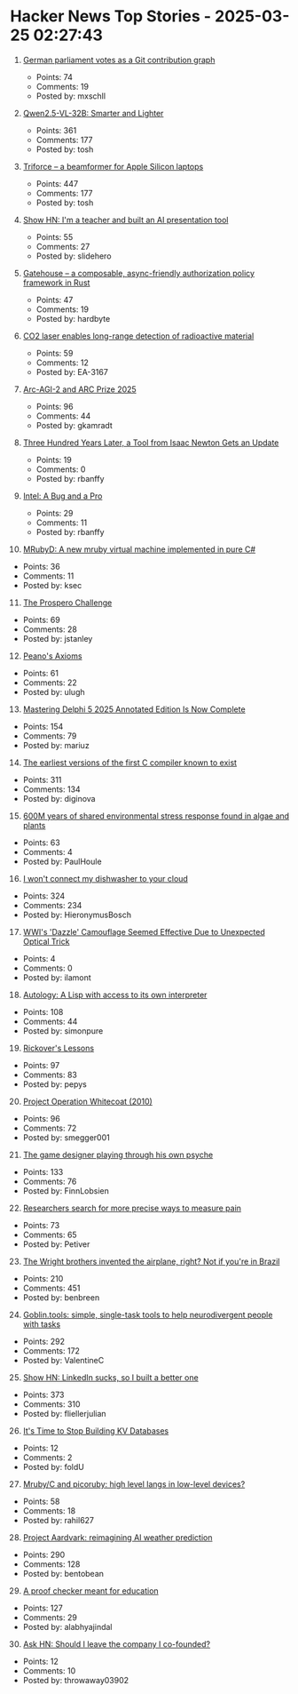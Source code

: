 # Hacker News Top Stories - 2025-03-25 02:27:43

1. [German parliament votes as a Git contribution graph](https://abstimmung.eu/git/2024)
   - Points: 74
   - Comments: 19
   - Posted by: mxschll

2. [Qwen2.5-VL-32B: Smarter and Lighter](https://qwenlm.github.io/blog/qwen2.5-vl-32b/)
   - Points: 361
   - Comments: 177
   - Posted by: tosh

3. [Triforce – a beamformer for Apple Silicon laptops](https://crates.io/crates/triforce-lv2)
   - Points: 447
   - Comments: 177
   - Posted by: tosh

4. [Show HN: I'm a teacher and built an AI presentation tool](undefined)
   - Points: 55
   - Comments: 27
   - Posted by: slidehero

5. [Gatehouse – a composable, async-friendly authorization policy framework in Rust](https://github.com/thepartly/gatehouse)
   - Points: 47
   - Comments: 19
   - Posted by: hardbyte

6. [CO2 laser enables long-range detection of radioactive material](https://physicsworld.com/a/co2-laser-enables-long-range-detection-of-radioactive-material/)
   - Points: 59
   - Comments: 12
   - Posted by: EA-3167

7. [Arc-AGI-2 and ARC Prize 2025](https://arcprize.org/blog/announcing-arc-agi-2-and-arc-prize-2025)
   - Points: 96
   - Comments: 44
   - Posted by: gkamradt

8. [Three Hundred Years Later, a Tool from Isaac Newton Gets an Update](https://www.quantamagazine.org/three-hundred-years-later-a-tool-from-isaac-newton-gets-an-update-20250324/)
   - Points: 19
   - Comments: 0
   - Posted by: rbanffy

9. [Intel: A Bug and a Pro](https://www.abortretry.fail/p/intel-a-bug-and-a-pro)
   - Points: 29
   - Comments: 11
   - Posted by: rbanffy

10. [MRubyD: A new mruby virtual machine implemented in pure C#](https://github.com/hadashiA/MRubyD)
   - Points: 36
   - Comments: 11
   - Posted by: ksec

11. [The Prospero Challenge](https://www.mattkeeter.com/projects/prospero/)
   - Points: 69
   - Comments: 28
   - Posted by: jstanley

12. [Peano's Axioms](https://principlesofcryptography.com/number-theory-primer-an-axiomatic-study-of-natural-numbers-peano-axioms/)
   - Points: 61
   - Comments: 22
   - Posted by: ulugh

13. [Mastering Delphi 5 2025 Annotated Edition Is Now Complete](https://blog.marcocantu.com/blog/2025-march-mastering-delphi5-annotated-complete.html)
   - Points: 154
   - Comments: 79
   - Posted by: mariuz

14. [The earliest versions of the first C compiler known to exist](https://github.com/mortdeus/legacy-cc)
   - Points: 311
   - Comments: 134
   - Posted by: diginova

15. [600M years of shared environmental stress response found in algae and plants](https://phys.org/news/2025-03-million-years-environmental-stress-response.html)
   - Points: 63
   - Comments: 4
   - Posted by: PaulHoule

16. [I won't connect my dishwasher to your cloud](https://www.jeffgeerling.com/blog/2025/i-wont-connect-my-dishwasher-your-stupid-cloud)
   - Points: 324
   - Comments: 234
   - Posted by: HieronymusBosch

17. [WWI's 'Dazzle' Camouflage Seemed Effective Due to Unexpected Optical Trick](https://gizmodo.com/wwis-famous-dazzle-camouflage-seemed-effective-due-to-unexpected-optical-trick-study-finds-2000577568)
   - Points: 4
   - Comments: 0
   - Posted by: ilamont

18. [Autology: A Lisp with access to its own interpreter](https://github.com/Kimbsy/autology)
   - Points: 108
   - Comments: 44
   - Posted by: simonpure

19. [Rickover's Lessons](https://www.chinatalk.media/p/rickovers-lessons-how-to-build-a)
   - Points: 97
   - Comments: 83
   - Posted by: pepys

20. [Project Operation Whitecoat (2010)](https://scholarworks.lib.csusb.edu/cgi/viewcontent.cgi?article=1201&context=history-in-the-making)
   - Points: 96
   - Comments: 72
   - Posted by: smegger001

21. [The game designer playing through his own psyche](https://www.newyorker.com/culture/persons-of-interest/the-game-designer-playing-through-his-own-psyche)
   - Points: 133
   - Comments: 76
   - Posted by: FinnLobsien

22. [Researchers search for more precise ways to measure pain](https://www.washingtonpost.com/science/2025/03/23/pain-measure-precision-research/)
   - Points: 73
   - Comments: 65
   - Posted by: Petiver

23. [The Wright brothers invented the airplane, right? Not if you're in Brazil](https://www.washingtonpost.com/world/2025/03/21/brazil-airplane-wright-brothers-santos-dumont/)
   - Points: 210
   - Comments: 451
   - Posted by: benbreen

24. [Goblin.tools: simple, single-task tools to help neurodivergent people with tasks](https://goblin.tools/)
   - Points: 292
   - Comments: 172
   - Posted by: ValentineC

25. [Show HN: LinkedIn sucks, so I built a better one](https://heyopenspot.com/)
   - Points: 373
   - Comments: 310
   - Posted by: fliellerjulian

26. [It's Time to Stop Building KV Databases](https://buttondown.com/jaffray/archive/its-time-to-stop-building-kv-databases/)
   - Points: 12
   - Comments: 2
   - Posted by: foldU

27. [Mruby/C and picoruby: high level langs in low-level devices?](https://github.com/picoruby/picoruby)
   - Points: 58
   - Comments: 18
   - Posted by: rahil627

28. [Project Aardvark: reimagining AI weather prediction](https://www.turing.ac.uk/blog/project-aardvark-reimagining-ai-weather-prediction)
   - Points: 290
   - Comments: 128
   - Posted by: bentobean

29. [A proof checker meant for education](https://jsiek.github.io/deduce/index.html)
   - Points: 127
   - Comments: 29
   - Posted by: alabhyajindal

30. [Ask HN: Should I leave the company I co-founded?](undefined)
   - Points: 12
   - Comments: 10
   - Posted by: throwaway03902

